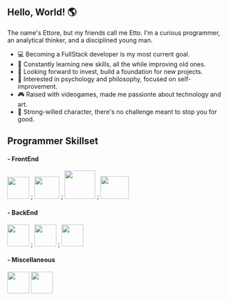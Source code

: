 ## Hello, World! :earth_americas:

The name's Ettore, but my friends call me Etto. I'm a curious programmer, an analytical thinker, and a disciplined young man.

- :computer: Becoming a FullStack developer is my most current goal.
- 🌱 Constantly learning new skills, all the while improving old ones.
- :money_with_wings: Looking forward to invest, build a foundation for new projects.
- 🤔 Interested in psychology and philosophy, focused on self-improvement. 
- :video_game: Raised with videogames, made me passionte about technology and art.
- :mount_fuji: Strong-willed character, there's no challenge meant to stop you for good.

## Programmer Skillset

#### - FrontEnd
<img src="https://camo.githubusercontent.com/16f6271f57e66053caabae23a13a4e5baf678013825d37409b42d64ebc25e246/68747470733a2f2f63646e2e776f726c64766563746f726c6f676f2e636f6d2f6c6f676f732f6a6176617363726970742d312e737667" width="50px" height="50px">   ;   <img src="https://cdn.iconscout.com/icon/free/png-256/html5-40-1175193.png" width="57px" height="51px">   ;   <img src="https://camo.githubusercontent.com/5a540a748bef7b5a5c6b38215315abc4c40e31cb733d5f83534ffbdc00eb9e37/68747470733a2f2f63646e2e776f726c64766563746f726c6f676f2e636f6d2f6c6f676f732f6373732d352e737667" width="70px" height="65px">   ;   <img src="https://camo.githubusercontent.com/70ea199263787f23ad0f1feaf0c265d3baeb4286dd7089aa56ece4f73ee99f94/68747470733a2f2f63646e2e776f726c64766563746f726c6f676f2e636f6d2f6c6f676f732f626f6f7473747261702d352d312e737667" width="65px" height="52px">

#### - BackEnd
<img src="https://camo.githubusercontent.com/16f6271f57e66053caabae23a13a4e5baf678013825d37409b42d64ebc25e246/68747470733a2f2f63646e2e776f726c64766563746f726c6f676f2e636f6d2f6c6f676f732f6a6176617363726970742d312e737667" width="50px" height="50px">   ;   <img src="https://upload.wikimedia.org/wikipedia/commons/thumb/7/7a/C_Sharp_logo.svg/1200px-C_Sharp_logo.svg.png" width="50px" height="50px">   ;   <img src="https://www.pinclipart.com/picdir/big/9-92644_database-clipart-raw-data-azure-sql-server-png.png" width="50px" height="50px">

#### - Miscellaneous
<img src="https://camo.githubusercontent.com/a13e7f4de0b7e9f10787038d26cf16ce52fc50e03608f9013fe2d21f15c94fb7/68747470733a2f2f63646e2e776f726c64766563746f726c6f676f2e636f6d2f6c6f676f732f6769742e737667" width="50px" height="50px">
<img src="https://camo.githubusercontent.com/8309f96251a086c056e0d7262b7eb66b2da6bdc35ed439b269fd907aa516095a/68747470733a2f2f63646e2e776f726c64766563746f726c6f676f2e636f6d2f6c6f676f732f76697375616c2d73747564696f2d636f64652d312e737667" width="50px" height="50px">
